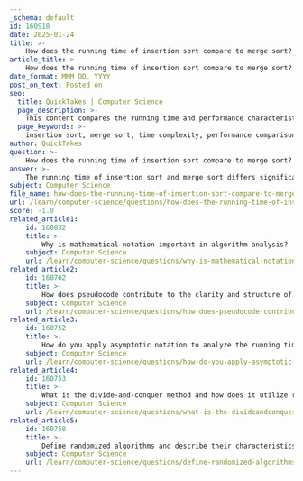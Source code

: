 ```yaml
---
_schema: default
id: 160918
date: 2025-01-24
title: >-
    How does the running time of insertion sort compare to merge sort?
article_title: >-
    How does the running time of insertion sort compare to merge sort?
date_format: MMM DD, YYYY
post_on_text: Posted on
seo:
  title: QuickTakes | Computer Science
  page_description: >-
    This content compares the running time and performance characteristics of insertion sort and merge sort, detailing their time complexities in best, average, and worst-case scenarios, efficiency for small datasets, and space complexities.
  page_keywords: >-
    insertion sort, merge sort, time complexity, performance comparison, best case, average case, worst case, efficiency, small datasets, space complexity, divide and conquer
author: QuickTakes
question: >-
    How does the running time of insertion sort compare to merge sort?
answer: >-
    The running time of insertion sort and merge sort differs significantly in terms of their time complexities and performance characteristics.\n\n### Insertion Sort\n- **Best Case**: \(O(n)\) - This occurs when the array is already sorted, and each element only needs to be compared once.\n- **Average Case**: \(O(n^2)\) - In this scenario, the elements are in random order, leading to a quadratic number of comparisons and shifts.\n- **Worst Case**: \(O(n^2)\) - This happens when the array is sorted in reverse order, requiring the maximum number of comparisons and shifts for each element.\n\n### Merge Sort\n- **Best Case**: \(O(n \log n)\) - Merge sort consistently performs at this level regardless of the initial order of the elements due to its divide-and-conquer approach.\n- **Average Case**: \(O(n \log n)\) - Similar to the best case, the average performance remains efficient due to the algorithm's structure.\n- **Worst Case**: \(O(n \log n)\) - Even in the worst-case scenario, merge sort maintains this time complexity.\n\n### Comparison\n1. **Efficiency**: Merge sort is generally more efficient than insertion sort for larger datasets due to its \(O(n \log n)\) time complexity compared to insertion sort's \(O(n^2)\).\n2. **Performance on Small Datasets**: Insertion sort can be faster for small datasets because of its lower overhead and simpler implementation. It is often used for small arrays or as a final step in more complex algorithms.\n3. **Space Complexity**: Merge sort has a space complexity of \(O(n)\) due to the need for an auxiliary array during the merging process, while insertion sort operates in-place with a space complexity of \(O(1)\).\n\nIn summary, while insertion sort may perform adequately for small or nearly sorted datasets, merge sort is the preferred choice for larger datasets due to its superior time complexity and consistent performance across different input scenarios.
subject: Computer Science
file_name: how-does-the-running-time-of-insertion-sort-compare-to-merge-sort.md
url: /learn/computer-science/questions/how-does-the-running-time-of-insertion-sort-compare-to-merge-sort
score: -1.0
related_article1:
    id: 160832
    title: >-
        Why is mathematical notation important in algorithm analysis?
    subject: Computer Science
    url: /learn/computer-science/questions/why-is-mathematical-notation-important-in-algorithm-analysis
related_article2:
    id: 160762
    title: >-
        How does pseudocode contribute to the clarity and structure of algorithm design?
    subject: Computer Science
    url: /learn/computer-science/questions/how-does-pseudocode-contribute-to-the-clarity-and-structure-of-algorithm-design
related_article3:
    id: 160752
    title: >-
        How do you apply asymptotic notation to analyze the running time of an algorithm?
    subject: Computer Science
    url: /learn/computer-science/questions/how-do-you-apply-asymptotic-notation-to-analyze-the-running-time-of-an-algorithm
related_article4:
    id: 160753
    title: >-
        What is the divide-and-conquer method and how does it utilize recursive techniques?
    subject: Computer Science
    url: /learn/computer-science/questions/what-is-the-divideandconquer-method-and-how-does-it-utilize-recursive-techniques
related_article5:
    id: 160758
    title: >-
        Define randomized algorithms and describe their characteristics.
    subject: Computer Science
    url: /learn/computer-science/questions/define-randomized-algorithms-and-describe-their-characteristics
---
```


&nbsp;